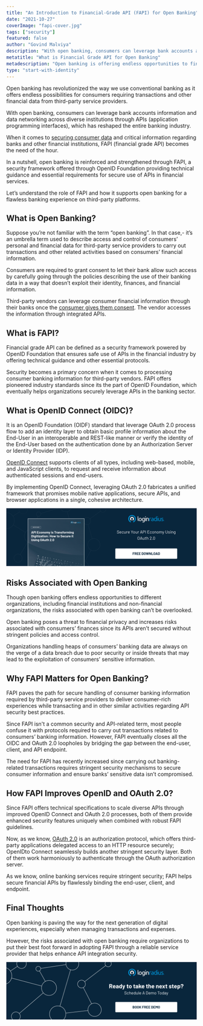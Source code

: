 ```yaml
---
title: "An Introduction to Financial-Grade API (FAPI) for Open Banking"
date: "2021-10-27"
coverImage: "fapi-cover.jpg"
tags: ["security"]
featured: false 
author: "Govind Malviya"
description: "With open banking, consumers can leverage bank accounts and data networking across diverse institutions through APIs (application programming interfaces), which has reshaped the entire banking industry. However, when it comes to the overall security mechanism of open banking, FAPI becomes the need of the hour."
metatitle: "What is Financial Grade API for Open Banking"
metadescription: "Open banking is offering endless opportunities to financial and non-financial organizations. Let’s understand how FAPI is securing open banking."
type: "start-with-identity"
---
```


Open banking has revolutionized the way we use conventional banking as it offers endless possibilities for consumers requiring transactions and other financial data from third-party service providers. 

With open banking, consumers can leverage bank accounts information and data networking across diverse institutions through APIs (application programming interfaces), which has reshaped the entire banking industry. 

When it comes to [securing consumer data](https://www.loginradius.com/blog/start-with-identity/account-security-consumers/) and critical information regarding banks and other financial institutions, FAPI (financial grade API) becomes the need of the hour. 

In a nutshell, open banking is reinforced and strengthened through FAPI, a security framework offered through OpenID Foundation providing technical guidance and essential requirements for secure use of APIs in financial services. 

Let’s understand the role of FAPI and how it supports open banking for a flawless banking experience on third-party platforms. 


## What is Open Banking? 

Suppose you’re not familiar with the term “open banking”. In that case,- it’s an umbrella term used to describe access and control of consumers’ personal and financial data for third-party service providers to carry out transactions and other related activities based on consumers’ financial information. 

Consumers are required to grant consent to let their bank allow such access by carefully going through the policies describing the use of their banking data in a way that doesn’t exploit their identity, finances, and financial information. 

Third-party vendors can leverage consumer financial information through their banks once the [consumer gives them consent](https://www.loginradius.com/consent-management/). The vendor accesses the information through integrated APIs. 


## What is FAPI? 

Financial grade API can be defined as a security framework powered by OpenID Foundation that ensures safe use of APIs in the financial industry by offering technical guidance and other essential protocols. 

Security becomes a primary concern when it comes to processing consumer banking information for third-party vendors. FAPI offers pioneered industry standards since its the part of OpenID Foundation, which eventually helps organizations securely leverage APIs in the banking sector. 


## What is OpenID Connect (OIDC)? 

It is an OpenID Foundation (OIDF) standard that leverage OAuth 2.0 process flow to add an identity layer to obtain basic profile information about the End-User in an interoperable and REST-like manner or verify the identity of the End-User based on the authentication done by an Authorization Server or Identity Provider (IDP).

[OpenID Connect](https://www.loginradius.com/blog/start-with-identity/what-is-openid-connect/) supports clients of all types, including web-based, mobile, and JavaScript clients, to request and receive information about authenticated sessions and end-users. 

By implementing OpenID Connect, leveraging OAuth 2.0 fabricates a unified framework that promises mobile native applications, secure APIs, and browser applications in a single, cohesive architecture.

[![api-oauth](api-oauth.png)](https://www.loginradius.com/resource/how-to-secure-it-using-oauth-2/)


## Risks Associated with Open Banking

Though open banking offers endless opportunities to different organizations, including financial institutions and non-financial organizations, the risks associated with open banking can’t be overlooked. 

Open banking poses a threat to financial privacy and increases risks associated with consumers’ finances since its APIs aren’t secured without stringent policies and access control. 

Organizations handling heaps of consumers’ banking data are always on the verge of a data breach due to poor security or inside threats that may lead to the exploitation of consumers’ sensitive information. 


## Why FAPI Matters for Open Banking? 

FAPI paves the path for secure handling of consumer banking information required by third-party service providers to deliver consumer-rich experiences while transacting and in other similar activities regarding API security best practices. 

Since FAPI isn't a common security and API-related term, most people confuse it with protocols required to carry out transactions related to consumers’ banking information. However, FAPI eventually closes all the OIDC and OAuth 2.0 loopholes by bridging the gap between the end-user, client, and API endpoint. 

The need for FAPI has recently increased since carrying out banking-related transactions requires stringent security mechanisms to secure consumer information and ensure banks’ sensitive data isn’t compromised. 


## How FAPI Improves OpenID and OAuth 2.0? 

Since FAPI offers technical specifications to scale diverse APIs through improved OpenID Connect and OAuth 2.0 processes, both of them provide enhanced security features uniquely when combined with robust FAPI guidelines. 

Now, as we know, [OAuth 2.0](https://www.loginradius.com/blog/start-with-identity/oauth2.0-guide/) is an authorization protocol, which offers third-party applications delegated access to an HTTP resource securely; OpenIDto Connect seamlessly builds another stringent security layer. Both of them work harmoniously to authenticate through the OAuth authorization server. 

As we know, online banking services require stringent security; FAPI helps secure financial APIs by flawlessly binding the end-user, client, and endpoint. 


## Final Thoughts 

Open banking is paving the way for the next generation of digital experiences, especially when managing transactions and expenses. 

However, the risks associated with open banking require organizations to put their best foot forward in adopting FAPI through a reliable service provider that helps enhance API integration security.  


[![book a demo loginradius](BD-Plexicon1-1024x310.png)](https://www.loginradius.com/book-a-demo/)
